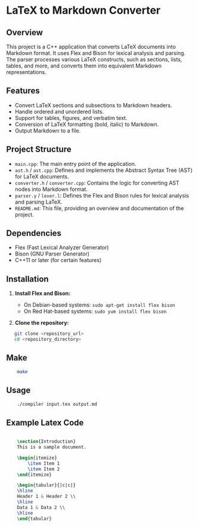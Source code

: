 # LaTeX to Markdown Converter

## Overview

This project is a C++ application that converts LaTeX documents into Markdown format. It uses Flex and Bison for lexical analysis and parsing. The parser processes various LaTeX constructs, such as sections, lists, tables, and more, and converts them into equivalent Markdown representations.

## Features

- Convert LaTeX sections and subsections to Markdown headers.
- Handle ordered and unordered lists.
- Support for tables, figures, and verbatim text.
- Conversion of LaTeX formatting (bold, italic) to Markdown.
- Output Markdown to a file.

## Project Structure

- `main.cpp`: The main entry point of the application.
- `ast.h` / `ast.cpp`: Defines and implements the Abstract Syntax Tree (AST) for LaTeX documents.
- `converter.h` / `converter.cpp`: Contains the logic for converting AST nodes into Markdown format.
- `parser.y` / `lexer.l`: Defines the Flex and Bison rules for lexical analysis and parsing LaTeX.
- `README.md`: This file, providing an overview and documentation of the project.

## Dependencies

- Flex (Fast Lexical Analyzer Generator)
- Bison (GNU Parser Generator)
- C++11 or later (for certain features)

## Installation

1. **Install Flex and Bison:**
   - On Debian-based systems: `sudo apt-get install flex bison`
   - On Red Hat-based systems: `sudo yum install flex bison`

2. **Clone the repository:**

```bash
   git clone <repository_url>
   cd <repository_directory>
```
## Make

```bash
    make
```

## Usage

```bash
    ./compiler input.tex output.md
```

## Example Latex Code

```latex

    \section{Introduction}
    This is a sample document.

    \begin{itemize}
        \item Item 1
        \item Item 2
    \end{itemize}

    \begin{tabular}{|c|c|}
    \hline
    Header 1 & Header 2 \\
    \hline
    Data 1 & Data 2 \\
    \hline
    \end{tabular}

```
